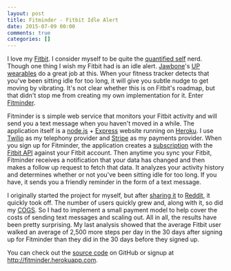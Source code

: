 ```yaml
---
layout: post
title: Fitminder - Fitbit Idle Alert
date: 2015-07-09 00:00
comments: true
categories: []
---
```

I love my <a href="http://fitbit.com">Fitbit</a>. I consider myself to be quite the <a href="http://quantifiedself.com">quantified self</a> nerd. Though one thing I wish my Fitbit had is an idle alert. <a href="http://jawbone.com">Jawbone</a>'s <a href="https://jawbone.com/up">UP wearables</a> do a great job at this. When your fitness tracker detects that you've been sitting idle for too long, it will give you subtle nudge to get moving by vibrating. It's not clear whether this is on Fitbit's roadmap, but that didn't stop me from creating my own implementation for it. Enter <a href="http://fitminder.herokuapp.com">Fitminder</a>.

Fitminder is s simple web service that monitors your Fitbit activity and will send you a text message when you haven't moved in a while. The application itself is a <a href="http://nodejs.org">node.js</a> + <a href="http://expressjs.com">Express</a> website running on <a href="http://heroku.com">Heroku</a>. I use <a href="http://twilio.com">Twilio</a> as my telephony provider and <a href="http://stripe.com">Stripe</a> as my payments provider. When you sign up for Fitminder, the application creates a <a href="http://wiki.fitbit.com/display/API/Fitbit+Subscriptions+API">subscription</a> with the <a href="http://dev.fitbit.com">Fitbit API</a> against your Fitbit account. Then anytime you sync your Fitbit, Fitminder receives a notification that your data has changed and then makes a follow up request to fetch that data. It analyzes your activity history and determines whether or not you've been sitting idle for too long. If you have, it sends you a friendly reminder in the form of a text message.

I originally started the project for myself, but after <a href="http://www.reddit.com/r/fitbit/comments/31jecl/fitminder_an_idle_alert_for_your_fitbit/">sharing it</a> to <a href="http://reddit.com">Reddit</a>, it quickly took off. The number of users quickly grew and, along with it, so did my <a href="http://en.wikipedia.org/wiki/Cost_of_goods_sold">COGS</a>. So I had to implement a small payment model to help cover the costs of sending text messages and scaling out. All in all, the results have been pretty surprising. My last analysis showed that the average Fitbit user walked an average of 2,500 more steps per day in the 30 days after signing up for Fitminder than they did in the 30 days before they signed up. 

You can check out the <a href="http://github.com/mbmccormick/fitminder">source code</a> on GitHub or signup at <a href="http://fitminder.herokuapp.com">http://fitminder.herokuapp.com</a>.